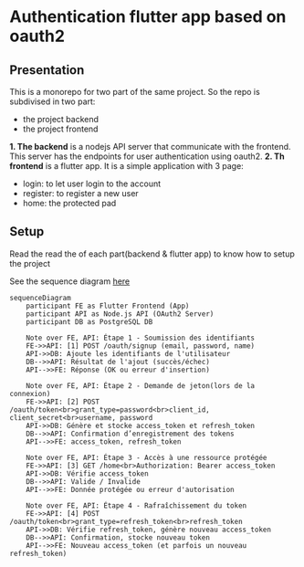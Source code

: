 # Authentication flutter app based on oauth2

## Presentation
This is a monorepo for two part of the same project. So the repo is subdivised in two part:
- the project backend
- the project frontend

**1. The backend** is a nodejs API server that communicate with the frontend. This server has the endpoints for user authentication using oauth2.
**2. Th frontend** is a flutter app. It is a simple application with 3 page:
- login: to let user login to the account
- register: to register a new user
- home: the protected pad

## Setup
Read the read the of each part(backend & flutter app) to know how to setup the project

See the sequence diagram [here](https://www.mermaidchart.com/raw/caee0581-afc9-403f-a93b-6afd0c73f1b2?theme=light&version=v0.1&format=svg)
```mermaid
sequenceDiagram
    participant FE as Flutter Frontend (App)
    participant API as Node.js API (OAuth2 Server)
    participant DB as PostgreSQL DB

    Note over FE, API: Étape 1 - Soumission des identifiants
    FE->>API: [1] POST /oauth/signup (email, password, name)
    API->>DB: Ajoute les identifiants de l'utilisateur
    DB-->>API: Résultat de l'ajout (succès/échec)
    API-->>FE: Réponse (OK ou erreur d'insertion)

    Note over FE, API: Étape 2 - Demande de jeton(lors de la connexion)
    FE->>API: [2] POST /oauth/token<br>grant_type=password<br>client_id, client_secret<br>username, password
    API->>DB: Génère et stocke access_token et refresh_token
    DB-->>API: Confirmation d’enregistrement des tokens
    API-->>FE: access_token, refresh_token

    Note over FE, API: Étape 3 - Accès à une ressource protégée
    FE->>API: [3] GET /home<br>Authorization: Bearer access_token
    API->>DB: Vérifie access_token
    DB-->>API: Valide / Invalide
    API-->>FE: Donnée protégée ou erreur d'autorisation

    Note over FE, API: Étape 4 - Rafraîchissement du token
    FE->>API: [4] POST /oauth/token<br>grant_type=refresh_token<br>refresh_token
    API->>DB: Vérifie refresh_token, génère nouveau access_token
    DB-->>API: Confirmation, stocke nouveau token
    API-->>FE: Nouveau access_token (et parfois un nouveau refresh_token)
```
